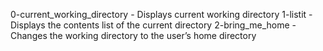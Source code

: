 0-current_working_directory - Displays current working directory
1-listit - Displays the contents list of the current directory
2-bring_me_home - Changes the working directory to the user’s home directory
